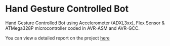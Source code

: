 # Hand Gesture Controlled Bot
Hand Gesture Controlled Bot using Accelerometer (ADXL3xx), Flex Sensor & ATMega328P microcontroller coded in AVR-ASM and AVR-GCC.

You can view a detailed report on the project [here](report.pdf "Report")
